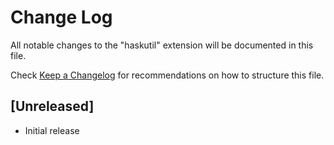 # Change Log
All notable changes to the "haskutil" extension will be documented in this file.

Check [Keep a Changelog](http://keepachangelog.com/) for recommendations on how to structure this file.

## [Unreleased]
- Initial release